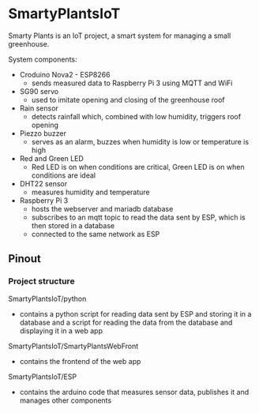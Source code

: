 # SmartyPlantsIoT
Smarty Plants is an IoT project, a smart system for managing a small greenhouse.

System components:
 - Croduino Nova2 - ESP8266
     - sends measured data to Raspberry Pi 3 using MQTT and WiFi
 - SG90 servo
     - used to imitate opening and closing of the greenhouse roof
 - Rain sensor
     - detects rainfall which, combined with low humidity, triggers roof opening
 - Piezzo buzzer
     - serves as an alarm, buzzes when humidity is low or temperature is high
 - Red and Green LED
     - Red LED is on when conditions are critical, Green LED is on when conditions are ideal
 - DHT22 sensor
     - measures humidity and temperature
 - Raspberry Pi 3
     - hosts the webserver and mariadb database
     - subscribes to an mqtt topic to read the data sent by ESP, which is then stored in a database
     - connected to the same network as ESP

## Pinout

### Project structure

SmartyPlantsIoT/python
 - contains a python script for reading data sent by ESP and storing it in a database and a script for reading the data from the database and displaying it in a web app

SmartyPlantsIoT/SmartyPlantsWebFront
 - contains the frontend of the web app

SmartyPlantsIoT/ESP
 - contains the arduino code that measures sensor data, publishes it and manages other components
